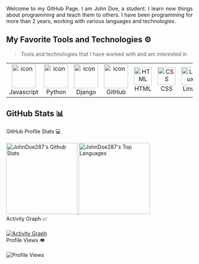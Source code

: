 <p align="justify">
Welcome to my GitHub Page. I am John Doe, a student. I learn new things about programming and teach them to others. I have been programming for more than 2 years, working with various languages and technologies.
</p>

## My Favorite Tools and Technologies ⚙️

> Tools and technologies that I have worked with and am interested in

<table>
  <tr>
    <td align="center" width="96">
      <img src="https://techstack-generator.vercel.app/js-icon.svg" alt="icon" width="65" height="65" />
      <br>Javascript
    </td>
    <td align="center" width="96">
      <img src="https://techstack-generator.vercel.app/python-icon.svg" alt="icon" width="65" height="65" />
      <br>Python
    </td>
    <td align="center" width="96">
      <img src="https://techstack-generator.vercel.app/django-icon.svg" alt="icon" width="65" height="65" />
      <br>Django
    </td>
    <td align="center" width="96">
      <img src="https://techstack-generator.vercel.app/github-icon.svg" alt="icon" width="65" height="65" />
      <br>GitHub
    </td>
    <td align="center" width="96">
      <img src="https://skillicons.dev/icons?i=html" width="48" height="48" alt="HTML" />
      <br>HTML
    </td>
    <td align="center" width="96">
      <img src="https://camo.githubusercontent.com/e531a79257b93921f8b58efa952eb049ceb2672bcf57bd666165476261c145a8/68747470733a2f2f736b696c6c69636f6e732e6465762f69636f6e733f693d637373" width="48" height="48" alt="CSS" />
      <br>CSS
    </td>
    <td align="center" width="96">
      <img src="https://skillicons.dev/icons?i=linux" width="48" height="48" alt="Linux" />
      <br>Linux
    </td>
  </tr>
</table>

## GitHub Stats 📊

<summary>GitHub Profile Stats 💻</summary>
<br/>
<a href="https://github.com/anuraghazra/github-readme-stats">
  <img alt="JohnDoe287's Github Stats" src="https://github-readme-stats.vercel.app/api/?username=JohnDoe287&show_icons=true&count_private=true&theme=default&hide_border=true&bg_color=fff&title_color=00E676&icon_color=00E676" height="192px"/>
</a>
<a href="https://github.com/ashutosh00710/github-readme-stats">
  <img alt="JohnDoe287's Top Languages" src="https://github-readme-stats.vercel.app/api/top-langs/?username=JohnDoe287&langs_count=8&layout=compact&theme=default&hide_border=true&bg_color=fff&title_color=000&icon_color=000&hide=Jupyter%20Notebook" height="192px"/>
</a>

<summary>Activity Graph 📈</summary>
<br/>
<a href="https://github.com/ashutosh00710/github-readme-activity-graph">
  <img alt="Activity Graph" src="https://github-readme-activity-graph.vercel.app/graph?username=JohnDoe287&bg_color=ffffff&color=000000&line=04e61b&point=403d3d&area=true&hide_border=true"/>
</a>

<summary>Profile Views 👁️</summary>
<br/>
<img src="https://komarev.com/ghpvc/?username=JohnDoe287&label=PROFILE+VIEWS&style=for-the-badge&color=brightgreen" alt="Profile Views">
